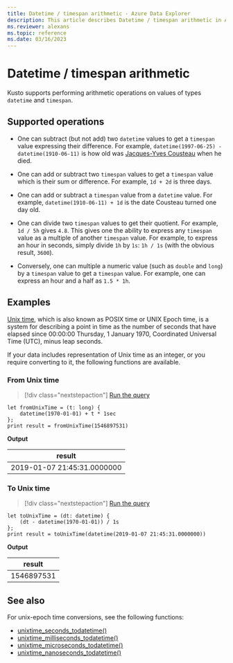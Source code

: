 ```yaml
---
title: Datetime / timespan arithmetic - Azure Data Explorer
description: This article describes Datetime / timespan arithmetic in Azure Data Explorer.
ms.reviewer: alexans
ms.topic: reference
ms.date: 03/16/2023
---
```

# Datetime / timespan arithmetic

Kusto supports performing arithmetic operations on values of types `datetime`
and `timespan`.

## Supported operations

* One can subtract (but not add) two `datetime` values to get a `timespan` value
  expressing their difference.
  For example, `datetime(1997-06-25) - datetime(1910-06-11)` is how old was
  [Jacques-Yves Cousteau](https://en.wikipedia.org/wiki/Jacques_Cousteau) when
  he died.

* One can add or subtract two `timespan` values to get a `timespan` value
  which is their sum or difference.
  For example, `1d + 2d` is three days.

* One can add or subtract a `timespan` value from a `datetime` value.
  For example, `datetime(1910-06-11) + 1d` is the date Cousteau turned one day old.

* One can divide two `timespan` values to get their quotient.
  For example, `1d / 5h` gives `4.8`.
  This gives one the ability to express any `timespan` value as a multiple of
  another `timespan` value. For example, to express an hour in seconds, simply
  divide `1h` by `1s`: `1h / 1s` (with the obvious result, `3600`).

* Conversely, one can multiple a numeric value (such as `double` and `long`)
  by a `timespan` value to get a `timespan` value.
  For example, one can express an hour and a half as `1.5 * 1h`.

## Examples

[Unix time](https://en.wikipedia.org/wiki/Unix_time), which is also known as POSIX time or UNIX Epoch time,
is a system for describing a point in time as the number of seconds that have elapsed since
00:00:00 Thursday, 1 January 1970, Coordinated Universal Time (UTC), minus leap seconds.

If your data includes representation of Unix time as an integer, or you require converting to it,
the following functions are available.

### From Unix time

> [!div class="nextstepaction"]
> <a href="https://dataexplorer.azure.com/clusters/help/databases/Samples?query=H4sIAAAAAAAAA8tJLVFIK8rPDc3LrAjJzE1VsFXQKLHKyc9L1+SqVuBSAIKUxJLUEqCUhqGluYGugSEQaSpoK5QoaCkYFqcmK3DVWnMVFGXmlSgUpRaX5pQAjUA2UcPQ1MTMwtLc1NhQEwCPpAMfbgAAAA==" target="_blank">Run the query</a>

```kusto
let fromUnixTime = (t: long) { 
    datetime(1970-01-01) + t * 1sec 
};
print result = fromUnixTime(1546897531)
```

**Output**

| result |
|---|
| 2019-01-07 21:45:31.0000000 |

### To Unix time

> [!div class="nextstepaction"]
> <a href="https://dataexplorer.azure.com/clusters/help/databases/Samples?query=H4sIAAAAAAAAA8tJLVEoyQ/Ny6wIycxNVbBV0EgpsVJISSxJLQHyNRWqFbgUgAAoqqALF9YwtDQ30DUwBCJNTQV9BcNiBa5aa66Cosy8EoWi1OLSnBKgSQhjNeAajQwMLcEazRWMDK1MTK2MDfUMIEBTEwBVI1K3jAAAAA==" target="_blank">Run the query</a>

```kusto
let toUnixTime = (dt: datetime) { 
    (dt - datetime(1970-01-01)) / 1s 
};
print result = toUnixTime(datetime(2019-01-07 21:45:31.0000000))
```

**Output**

| result |
|---|
| 1546897531 |

## See also

For unix-epoch time conversions, see the following functions:

* [unixtime_seconds_todatetime()](unixtime-seconds-todatetimefunction.md)
* [unixtime_milliseconds_todatetime()](unixtime-milliseconds-todatetimefunction.md)
* [unixtime_microseconds_todatetime()](unixtime-microseconds-todatetimefunction.md)
* [unixtime_nanoseconds_todatetime()](unixtime-nanoseconds-todatetimefunction.md)
